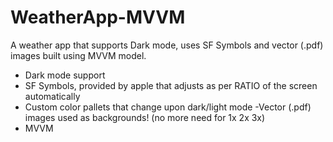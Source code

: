 # WeatherApp-MVVM
A weather app that supports Dark mode, uses SF Symbols and vector (.pdf) images built using MVVM model.


- Dark mode support
- SF Symbols, provided by apple that adjusts as per RATIO of the screen automatically
- Custom color pallets that change upon dark/light mode
-Vector (.pdf) images used as backgrounds! (no more need for 1x 2x 3x)
- MVVM 

